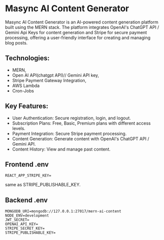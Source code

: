 # Masync AI Content Generator
Masync AI Content Generator is an AI-powered content generation platform built using the MERN stack. The platform integrates OpenAI's ChatGPT API / Gemini Api Keys for content generation and Stripe for secure payment processing, offering a user-friendly interface for creating and managing blog posts.

## Technologies: 
- MERN,
- Open AI API(chatgpt API)// Gemini API key,
- Stripe Payment Gateway Integration,
- AWS Lambda
- Cron-Jobs

## Key Features:
- User Authentication: Secure registration, login, and logout.
- Subscription Plans: Free, Basic, Premium plans with different access levels.
- Payment Integration: Secure Stripe payment processing.
- Content Generation: Generate content with OpenAI's ChatGPT API / Gemini API.
- Content History: View and manage past content.

## Frontend .env
```
REACT_APP_STRIPE_KEY=
```
same as STRIPE_PUBLISHABLE_KEY.

## Backend .env
```
MONGODB_URI=mongodb://127.0.0.1:27017/mern-ai-content
NODE_ENV=development
JWT_SECRET=
OPENAI_API_KEY=
STRIPE_SECRET_KEY=
STRIPE_PUBLISHABLE_KEY=
```

